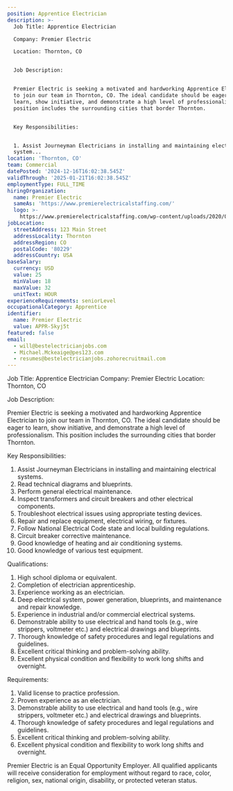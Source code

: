 ```yaml
---
position: Apprentice Electrician
description: >-
  Job Title: Apprentice Electrician

  Company: Premier Electric

  Location: Thornton, CO


  Job Description:


  Premier Electric is seeking a motivated and hardworking Apprentice Electrician
  to join our team in Thornton, CO. The ideal candidate should be eager to
  learn, show initiative, and demonstrate a high level of professionalism. This
  position includes the surrounding cities that border Thornton.


  Key Responsibilities:


  1. Assist Journeyman Electricians in installing and maintaining electrical
  system...
location: 'Thornton, CO'
team: Commercial
datePosted: '2024-12-16T16:02:38.545Z'
validThrough: '2025-01-21T16:02:38.545Z'
employmentType: FULL_TIME
hiringOrganization:
  name: Premier Electric
  sameAs: 'https://www.premierelectricalstaffing.com/'
  logo: >-
    https://www.premierelectricalstaffing.com/wp-content/uploads/2020/05/Premier-Electrical-Staffing-logo.png
jobLocation:
  streetAddress: 123 Main Street
  addressLocality: Thornton
  addressRegion: CO
  postalCode: '80229'
  addressCountry: USA
baseSalary:
  currency: USD
  value: 25
  minValue: 18
  maxValue: 32
  unitText: HOUR
experienceRequirements: seniorLevel
occupationalCategory: Apprentice
identifier:
  name: Premier Electric
  value: APPR-5kyj5t
featured: false
email:
  - will@bestelectricianjobs.com
  - Michael.Mckeaige@pes123.com
  - resumes@bestelectricianjobs.zohorecruitmail.com
---
```




Job Title: Apprentice Electrician
Company: Premier Electric
Location: Thornton, CO

Job Description:

Premier Electric is seeking a motivated and hardworking Apprentice Electrician to join our team in Thornton, CO. The ideal candidate should be eager to learn, show initiative, and demonstrate a high level of professionalism. This position includes the surrounding cities that border Thornton.

Key Responsibilities:

1. Assist Journeyman Electricians in installing and maintaining electrical systems.
2. Read technical diagrams and blueprints.
3. Perform general electrical maintenance.
4. Inspect transformers and circuit breakers and other electrical components.
5. Troubleshoot electrical issues using appropriate testing devices.
6. Repair and replace equipment, electrical wiring, or fixtures.
7. Follow National Electrical Code state and local building regulations.
8. Circuit breaker corrective maintenance.
9. Good knowledge of heating and air conditioning systems.
10. Good knowledge of various test equipment.

Qualifications:

1. High school diploma or equivalent.
2. Completion of electrician apprenticeship.
3. Experience working as an electrician.
4. Deep electrical system, power generation, blueprints, and maintenance and repair knowledge.
5. Experience in industrial and/or commercial electrical systems.
6. Demonstrable ability to use electrical and hand tools (e.g., wire strippers, voltmeter etc.) and electrical drawings and blueprints.
7. Thorough knowledge of safety procedures and legal regulations and guidelines.
8. Excellent critical thinking and problem-solving ability.
9. Excellent physical condition and flexibility to work long shifts and overnight.

Requirements:

1. Valid license to practice profession.
2. Proven experience as an electrician.
3. Demonstrable ability to use electrical and hand tools (e.g., wire strippers, voltmeter etc.) and electrical drawings and blueprints.
4. Thorough knowledge of safety procedures and legal regulations and guidelines.
5. Excellent critical thinking and problem-solving ability.
6. Excellent physical condition and flexibility to work long shifts and overnight.

Premier Electric is an Equal Opportunity Employer. All qualified applicants will receive consideration for employment without regard to race, color, religion, sex, national origin, disability, or protected veteran status.
